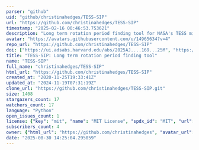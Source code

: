 ```yaml
---
parser: "github"
uid: "github/christinahedges/TESS-SIP"
url: "https://github.com/christinahedges/TESS-SIP"
timestamp: "2025-02-16 00:46:53.753621"
description: "Long term rotation period finding tool for NASA's TESS mission"
avatar: "https://avatars.githubusercontent.com/u/14965634?v=4"
repo_url: "https://github.com/christinahedges/TESS-SIP"
doi: ["https://ui.adsabs.harvard.edu/abs/2025AJ....169...25M", "https://ui.adsabs.harvard.edu/abs/2020RNAAS...4..220H", "https://ui.adsabs.harvard.edu/abs/2025ascl.soft02018H/abstract"]
title: "TESS-SIP: Long term rotation period finding tool"
name: "TESS-SIP"
full_name: "christinahedges/TESS-SIP"
html_url: "https://github.com/christinahedges/TESS-SIP"
created_at: "2020-11-25T19:33:41Z"
updated_at: "2024-11-19T07:31:19Z"
clone_url: "https://github.com/christinahedges/TESS-SIP.git"
size: 1408
stargazers_count: 17
watchers_count: 17
language: "Python"
open_issues_count: 1
license: {"key": "mit", "name": "MIT License", "spdx_id": "MIT", "url": "https://api.github.com/licenses/mit", "node_id": "MDc6TGljZW5zZTEz"}
subscribers_count: 4
owner: {"html_url": "https://github.com/christinahedges", "avatar_url": "https://avatars.githubusercontent.com/u/14965634?v=4", "login": "christinahedges", "type": "User"}
date: "2025-08-30 14:25:04.295059"
---
```

